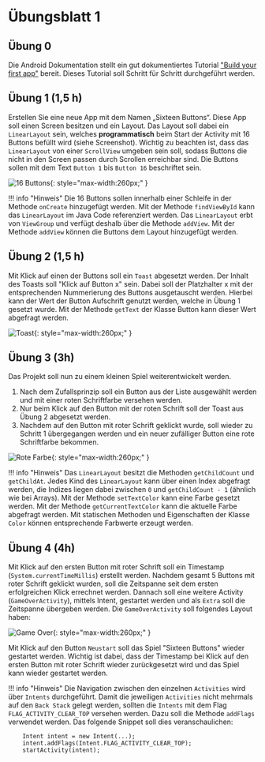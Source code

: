 # Übungsblatt 1

## Übung 0

Die Android Dokumentation stellt ein gut dokumentiertes Tutorial ["Build your first app"](https://developer.android.com/training/basics/firstapp) bereit. Dieses Tutorial soll Schritt für Schritt durchgeführt werden.

## Übung 1 (1,5 h)

Erstellen Sie eine neue App mit dem Namen „Sixteen Buttons“. Diese App soll einen Screen besitzen und ein Layout. Das Layout soll dabei ein `LinearLayout` sein, welches **programmatisch** beim Start der Activity mit 16 Buttons befüllt wird (siehe Screenshot). Wichtig zu beachten ist, dass das `LinearLayout` von einer `ScrollView` umgeben sein soll, sodass Buttons die nicht in den Screen passen durch Scrollen erreichbar sind. Die Buttons sollen mit dem Text `Button 1` bis `Button 16` beschriftet sein.

![16 Buttons](images/01-16-Buttons.png "16 Buttons"){: style="max-width:260px;" }

!!! info "Hinweis"
    Die 16 Buttons sollen innerhalb einer Schleife in der Methode `onCreate` hinzugefügt werden. Mit der Methode `findViewById` kann das `LinearLayout` im Java Code referenziert werden. Das `LinearLayout` erbt von `ViewGroup` und verfügt deshalb über die Methode `addView`. Mit der Methode `addView` können die Buttons dem Layout hinzugefügt werden.

## Übung 2 (1,5 h)

Mit Klick auf einen der Buttons soll ein `Toast` abgesetzt werden. Der Inhalt des Toasts soll "Klick auf Button x" sein. Dabei soll der Platzhalter x mit der entsprechenden Nummerierung des Buttons ausgetauscht werden. Hierbei kann der Wert der Button Aufschrift genutzt werden, welche in Übung 1 gesetzt wurde. Mit der Methode `getText` der Klasse Button kann dieser Wert abgefragt werden.

![Toast](images/01-Toast.png "Toast"){: style="max-width:260px;" }

## Übung 3 (3h)

Das Projekt soll nun zu einem kleinen Spiel weiterentwickelt werden.

 1. Nach dem Zufallsprinzip soll ein Button aus der Liste ausgewählt werden und mit einer roten Schriftfarbe versehen werden.
 2. Nur beim Klick auf den Button mit der roten Schrift soll der Toast aus Übung 2 abgesetzt werden.
 3. Nachdem auf den Button mit roter Schrift geklickt wurde, soll wieder zu Schritt 1 übergegangen werden und ein neuer zufälliger Button eine rote Schriftfarbe bekommen.

![Rote Farbe](images/01-Rote-Farbe.png "Rote Farbe"){: style="max-width:260px;" }

!!! info "Hinweis"
    Das `LinearLayout` besitzt die Methoden `getChildCount` und `getChildAt`. Jedes Kind des `LinearLayout` kann über einen Index abgefragt werden, die Indizes liegen dabei zwischen `0` und `getChildCount - 1` (ähnlich wie bei Arrays). Mit der Methode `setTextColor` kann eine Farbe gesetzt werden. Mit der Methode `getCurrentTextColor` kann die aktuelle Farbe abgefragt werden. Mit statischen Methoden und Eigenschaften der Klasse `Color` können entsprechende Farbwerte erzeugt werden.

## Übung 4 (4h)

Mit Klick auf den ersten Button mit roter Schrift soll ein Timestamp (`System.currentTimeMillis`) erstellt werden. Nachdem gesamt 5 Buttons mit roter Schrift geklickt wurden, soll die Zeitspanne seit dem ersten erfolgreichen Klick errechnet werden. Dannach soll eine weitere Activity (`GameOverActivity`), mittels Intent, gestartet werden und als `Extra` soll die Zeitspanne übergeben werden. Die `GameOverActivity` soll folgendes Layout haben:

![Game Over](images/01-Game-Over.png "Game Over"){: style="max-width:260px;" }

Mit Klick auf den Button `Neustart` soll das Spiel "Sixteen Buttons" wieder gestartet werden. Wichtig ist dabei, dass der Timestamp bei Klick auf den ersten Button mit roter Schrift wieder zurückgesetzt wird und das Spiel kann wieder gestartet werden.

!!! info "Hinweis"
    Die Navigation zwischen den einzelnen `Activities` wird über `Intents` durchgeführt. Damit die jeweiligen `Activities` nicht mehrmals auf den `Back Stack` gelegt werden, sollten die `Intents` mit dem Flag `FLAG_ACTIVITY_CLEAR_TOP` versehen werden. Dazu soll die Methode `addFlags` verwendet werden. Das folgende Snippet soll dies veranschaulichen:

        Intent intent = new Intent(...);
        intent.addFlags(Intent.FLAG_ACTIVITY_CLEAR_TOP);
        startActivity(intent);

